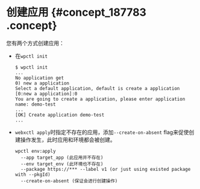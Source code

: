 # 创建应用 {#concept_187783 .concept}

您有两个方式创建应用：

-   在`wpctl init` 

    ``` {#codeblock_hnc_zrc_8xr}
    $ wpctl init
    ...
    No application get
    0) new a application
    Select a default application, default is create a application [0:new a application]:0
    You are going to create a application, please enter application name: demo-test
    ...
    [OK] Create application demo-test
    ...
    ```

-   `webxctl apply`时指定不存在的应用，添加`--create-on-absent` flag来促使创建操作发生，此时应用和环境都会被创建。

    ``` {#codeblock_zpg_lz2_7sw}
    wpctl env:apply
      --app target_app (此应用并不存在)
      --env target_env (此环境也不存在)
      --package https://*** --label v1 (or just using existed package with --pkgId)
      --create-on-absent (保证会进行创建操作)
    ```


